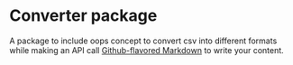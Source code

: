 # Converter package

A package to include oops concept to convert csv into different formats while making an API call
[Github-flavored Markdown](https://github.com/priyankacode-123/Training.git)
to write your content.